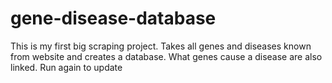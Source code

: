 # gene-disease-database
This is my first big scraping project. Takes all genes and diseases known from website and creates a database. What genes cause a disease are also linked. Run again to update
